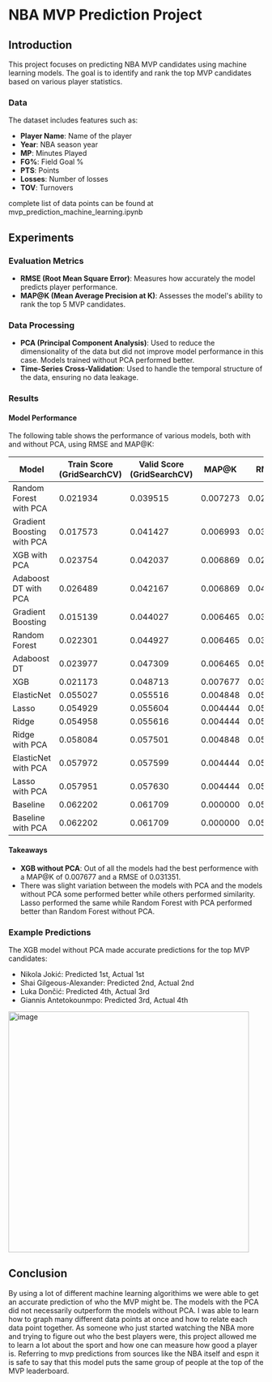 # NBA MVP Prediction Project

## Introduction

This project focuses on predicting NBA MVP candidates using machine learning models. The goal is to identify and rank the top MVP candidates based on various player statistics.

### Data

The dataset includes features such as:
- **Player Name**: Name of the player
- **Year**: NBA season year
- **MP**: Minutes Played
- **FG%**: Field Goal %
- **PTS**: Points
- **Losses**: Number of losses
- **TOV**: Turnovers

complete list of data points can be found at mvp_prediction_machine_learning.ipynb

## Experiments

### Evaluation Metrics

- **RMSE (Root Mean Square Error)**: Measures how accurately the model predicts player performance.
- **MAP@K (Mean Average Precision at K)**: Assesses the model's ability to rank the top 5 MVP candidates.

### Data Processing

- **PCA (Principal Component Analysis)**: Used to reduce the dimensionality of the data but did not improve model performance in this case. Models trained without PCA performed better.
- **Time-Series Cross-Validation**: Used to handle the temporal structure of the data, ensuring no data leakage.

### Results

#### Model Performance

The following table shows the performance of various models, both with and without PCA, using RMSE and MAP@K:

| Model                        | Train Score (GridSearchCV) | Valid Score (GridSearchCV) | MAP@K  | RMSE   |
|------------------------------|----------------------------|----------------------------|--------|--------|
| Random Forest with PCA       | 0.021934                   | 0.039515                   | 0.007273| 0.029964|
| Gradient Boosting with PCA   | 0.017573                   | 0.041427                   | 0.006993| 0.031851|
| XGB with PCA                 | 0.023754                   | 0.042037	                 | 0.006869| 0.029802|
| Adaboost DT with PCA         | 0.026489                   | 0.042167                   | 0.006869| 0.041514|
| Gradient Boosting            | 0.015139                   | 0.044027	                 | 0.006465| 0.034904|
| Random Forest                | 0.022301                   | 0.044927                   | 0.006465| 0.037445|
| Adaboost DT                  | 0.023977                   | 0.047309	                 | 0.006465| 0.052322|
| XGB                          | 0.021173                   | 0.048713	                 | 0.007677| 0.031351|
| ElasticNet                   | 0.055027                   | 0.055516                   | 0.004848| 0.053423|
| Lasso                        | 0.054929                   | 0.055604                   | 0.004444| 0.053460|
| Ridge                        | 0.054958                   | 0.055616                   | 0.004444| 0.053349|
| Ridge with PCA               | 0.058084                   | 0.057501                   | 0.004848| 0.055500|
| ElasticNet with PCA          | 0.057972                   | 0.057599                   | 0.004444| 0.055491|
| Lasso with PCA               | 0.057951                   | 0.057630                   | 0.004444| 0.055570|
| Baseline                     | 0.062202                   | 0.061709	                 | 0.000000| 0.058113|
| Baseline with PCA            | 0.062202                   | 0.061709	                 | 0.000000| 0.058113|

#### Takeaways

- **XGB without PCA**: Out of all the models had the best performence with a MAP@K of 0.007677 and a RMSE of 0.031351.
- There was slight variation between the models with PCA and the models without PCA some performed better while others performed similarity. Lasso performed the same while Random Forest with PCA performed better than Random Forest without PCA.

### Example Predictions

The XGB model without PCA made accurate predictions for the top MVP candidates:

- Nikola Jokić: Predicted 1st, Actual 1st
- Shai Gilgeous-Alexander: Predicted 2nd, Actual 2nd
- Luka Dončić: Predicted 4th, Actual 3rd
- Giannis Antetokounmpo: Predicted 3rd, Actual 4th

<img width="475" alt="image" src="https://github.com/user-attachments/assets/1422189f-3205-4b91-ad01-0af45832a0f0" />

## Conclusion

By using a lot of different machine learning algorithims we were able to get an accurate prediction of who the MVP might be. The models with the PCA did not necessarily outperform the models without PCA. I was able to learn how to graph many different data points at once and how to relate each data point together. As someone who just started watching the NBA more and trying to figure out who the best players were, this project allowed me to learn a lot about the sport and how one can measure how good a player is. Referring to mvp predictions from sources like the NBA itself and espn it is safe to say that this model puts the same group of people at the top of the MVP leaderboard.
